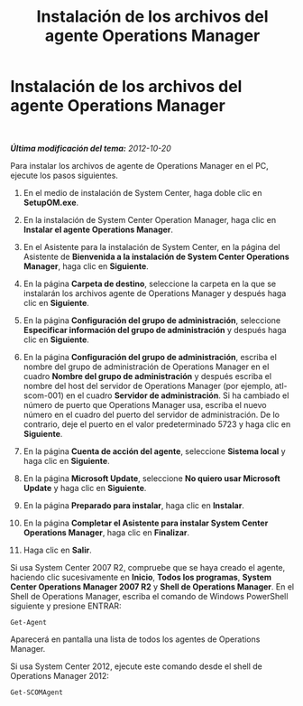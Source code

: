 ﻿---
title: Instalación de los archivos del agente Operations Manager
TOCTitle: Instalación de los archivos del agente Operations Manager
ms:assetid: e2246c44-0c75-43fc-8b04-26e53c5dd572
ms:mtpsurl: https://technet.microsoft.com/es-es/library/JJ205345(v=OCS.15)
ms:contentKeyID: 48276970
ms.date: 01/07/2017
mtps_version: v=OCS.15
ms.translationtype: HT
---

# Instalación de los archivos del agente Operations Manager

 

_**Última modificación del tema:** 2012-10-20_

Para instalar los archivos de agente de Operations Manager en el PC, ejecute los pasos siguientes.

1.  En el medio de instalación de System Center, haga doble clic en **SetupOM.exe**.

2.  En la instalación de System Center Operation Manager, haga clic en **Instalar el agente Operations Manager**.

3.  En el Asistente para la instalación de System Center, en la página del Asistente de **Bienvenida a la instalación de System Center Operations Manager**, haga clic en **Siguiente**.

4.  En la página **Carpeta de destino**, seleccione la carpeta en la que se instalarán los archivos agente de Operations Manager y después haga clic en **Siguiente**.

5.  En la página **Configuración del grupo de administración**, seleccione **Especificar información del grupo de administración** y después haga clic en **Siguiente**.

6.  En la página **Configuración del grupo de administración**, escriba el nombre del grupo de administración de Operations Manager en el cuadro **Nombre del grupo de administración** y después escriba el nombre del host del servidor de Operations Manager (por ejemplo, atl-scom-001) en el cuadro **Servidor de administración**. Si ha cambiado el número de puerto que Operations Manager usa, escriba el nuevo número en el cuadro del puerto del servidor de administración. De lo contrario, deje el puerto en el valor predeterminado 5723 y haga clic en **Siguiente**.

7.  En la página **Cuenta de acción del agente**, seleccione **Sistema local** y haga clic en **Siguiente**.

8.  En la página **Microsoft Update**, seleccione **No quiero usar Microsoft Update** y haga clic en **Siguiente**.

9.  En la página **Preparado para instalar**, haga clic en **Instalar**.

10. En la página **Completar el Asistente para instalar System Center Operations Manager**, haga clic en **Finalizar**.

11. Haga clic en **Salir**.

Si usa System Center 2007 R2, compruebe que se haya creado el agente, haciendo clic sucesivamente en **Inicio**, **Todos los programas**, **System Center Operations Manager 2007 R2** y **Shell de Operations Manager**. En el Shell de Operations Manager, escriba el comando de Windows PowerShell siguiente y presione ENTRAR:

    Get-Agent 

Aparecerá en pantalla una lista de todos los agentes de Operations Manager.

Si usa System Center 2012, ejecute este comando desde el shell de Operations Manager 2012:

    Get-SCOMAgent

